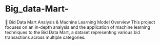 # Big_data-Mart-
🛒 Bid Data Mart Analysis &amp; Machine Learning Model Overview This project focuses on an in-depth analysis and the application of machine learning techniques to the Bid Data Mart, a dataset representing various bid transactions across multiple categories. 

